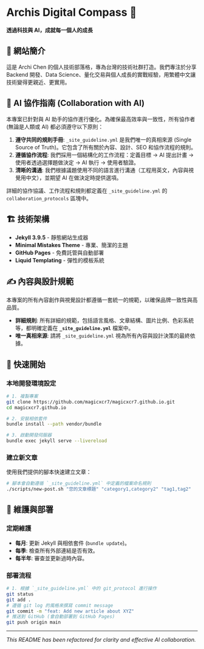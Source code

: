 # Archis Digital Compass 🧭

**透過科技與 AI，成就每一個人的成長**

## 🌟 網站簡介

這是 Archi Chen 的個人技術部落格，專為台灣的技術社群打造。我們專注於分享 Backend 開發、Data Science、量化交易與個人成長的實戰經驗，用繁體中文讓技術變得更親近、更實用。

## 🤖 AI 協作指南 (Collaboration with AI)

本專案已針對與 AI 助手的協作進行優化。為確保最高效率與一致性，所有協作者 (無論是人類或 AI) 都必須遵守以下原則：

1.  **遵守共同的規則手冊**: `_site_guideline.yml` 是我們唯一的真相來源 (Single Source of Truth)。它包含了所有關於內容、設計、SEO 和協作流程的規則。
2.  **遵循協作流程**: 我們採用一個結構化的工作流程：定義目標 -> AI 提出計畫 -> 使用者透過選擇題做決定 -> AI 執行 -> 使用者驗證。
3.  **清晰的溝通**: 我們根據議題使用不同的語言進行溝通（工程用英文，內容與視覺用中文），並期望 AI 在做決定時提供選項。

詳細的協作協議、工作流程和規則都定義在 `_site_guideline.yml` 的 `collaboration_protocols` 區塊中。

## 🏗️ 技術架構

- **Jekyll 3.9.5** - 靜態網站生成器
- **Minimal Mistakes Theme** - 專業、簡潔的主題
- **GitHub Pages** - 免費託管與自動部署
- **Liquid Templating** - 彈性的模板系統

## ✍️ 內容與設計規範

本專案的所有內容創作與視覺設計都遵循一套統一的規範，以確保品牌一致性與高品質。

- **詳細規則**: 所有詳細的規範，包括語言風格、文章結構、圖片比例、色彩系統等，都明確定義在 **`_site_guideline.yml`** 檔案中。
- **唯一真相來源**: 請將 `_site_guideline.yml` 視為所有內容與設計決策的最終依據。

## 🚀 快速開始

### 本地開發環境設定

```bash
# 1. 複製專案
git clone https://github.com/magicxcr7/magicxcr7.github.io.git
cd magicxcr7.github.io

# 2. 安裝相依套件
bundle install --path vendor/bundle

# 3. 啟動開發伺服器
bundle exec jekyll serve --livereload
```

### 建立新文章

使用我們提供的腳本快速建立文章：

```bash
# 腳本會自動遵循 `_site_guideline.yml` 中定義的檔案命名規則
./scripts/new-post.sh "您的文章標題" "category1,category2" "tag1,tag2"
```

## 🔧 維護與部署

### 定期維護
- **每月**: 更新 Jekyll 與相依套件 (`bundle update`)。
- **每季**: 檢查所有外部連結是否有效。
- **每半年**: 審查並更新過時內容。

### 部署流程
```bash
# 1. 根據 `_site_guideline.yml` 中的 git_protocol 進行操作
git status
git add .
# 遵循 git log 的風格來撰寫 commit message
git commit -m "feat: Add new article about XYZ"
# 推送到 GitHub (會自動部署到 GitHub Pages)
git push origin main
```

---
*This README has been refactored for clarity and effective AI collaboration.*
